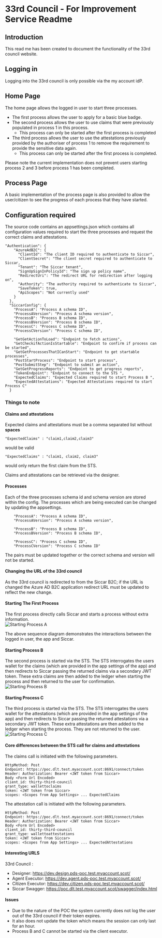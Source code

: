 # 33rd Council - For Improvement Service Readme
## Introduction 
This read me has been created to document the functionality of the 33rd council website.  

## Logging in
Logging into the 33rd council is only possible via the my account idP.  

## Home Page
The home page allows the logged in user to start three processes.
*  The first process allows the user to apply for a basic blue badge.
* The second process allows the user to use claims that were previously populated in process 1 in this process.  
	* This process can only be started after the first process is completed
* The third process allows the user to use the attestations previously provided by the authoriser of process 1 to remove the requirement to provide the sensitive data again. 
	* This process can only be started after the first process is completed. 

Please note the current implementation does not prevent users starting process 2 and 3 before process 1 has been completed. 

## Process Page
A basic implementation of the process page is also provided to allow the user/citizen to see the progress of each process that they have started. 

## Configuration required
The source code contains an appsettings.json which contains all configuration values required to start the three processes and request the correct claims and attestations.
````
"Authentication": {
    "AzureAdB2C": {
      "ClientId": "The client ID required to authenticate to Siccar",
      "ClientSecret": "The client secret required to authenticate to Siccar,
      "Tenant": "The Siccar tenant",
      "SignUpSignInPolicyId": "The sign up policy name",
      "RedirectUri": "The redirect URL for redirection after logging on",
      "Authority": "The authority required to authenticate to Siccar",
      "SaveToken": true,
      "ApiScopes": "Not currently used"
    }
  },
  "SiccarConfig": {
    "ProcessA": "Process A schema ID",
    "ProcessAVersion": "Process A schema version",
    "ProcessB": "Process B schema ID",
    "ProcessBVersion": "Process B schema ID",
    "ProcessC": "Process C schema ID",
    "ProcessCVersion": "Process C schema ID",

    "GetGetActionToLoad": "Endpoint to fetch actions",
    "GetCheckifActionIsStartable": "Endpoint to confirm if process can be started",
    "GetGetProcessesThatICanStart": "Endpoint to get startable processes",
    "PostStartProcess": "Endpoint to start process",
    "PostSubmitStep": "Endpoint to submit an action",
    "GetGetProgressReports": "Endpoint to get progress reports",
    "TokenEndpoint": "Endpoint to connect to the STS ",
    "ExpectedClaims": "Expected Claims required to start Process B ",
    "ExpectedAttestations": "Expected Attestations required to start Process C"
  }
````

### Things to note
#### Claims and attestations 
Expected claims and attestations must be a comma separated list without **spaces**
````
"ExpectedClaims" : "claim1,claim2,claim3" 
````
would be valid 
````
"ExpectedClaims" : "claim1, claim2, claim3" 
````
would only return the first claim from the STS.

Claims and attestations can be retrieved via the designer.  

#### Processes
Each of the three processes schema id and schema version are stored within the config. 
The processes which are being executed can be changed by updating the appsettings.
````
	"ProcessA": "Process A schema ID",
    "ProcessAVersion": "Process A schema version",
````
````
    "ProcessB": "Process B schema ID",
    "ProcessBVersion": "Process B schema ID",
````
````
    "ProcessC": "Process C schema ID",
    "ProcessCVersion": "Process C schema ID"
````

The pairs must be updated together or the correct schema and version will not be started. 

#### Changing the URL of the 33rd council
As the 33rd council is redirected to from the Siccar B2C; if the URL is changed the Azure AD B2C application redirect URL must be updated to reflect the new change. 

#### Starting The First Process
The first process directly calls Siccar and starts a process without extra information.  
![Starting Process A](StartProcessA.png)

The above sequence diagram demonstrates the interactions between the logged in user, the app and Siccar.

#### Starting Process B 
The second process is started via the STS.  The STS interrogates the users wallet for the claims (which are provided in the app settings of the app) and then redirects to Siccar passing the returned claims  via a secondary JWT token.  These extra claims are then added to the ledger when starting the process and then returned to the user for confirmation. 
![Starting Process B](StartProcessB.png)

#### Starting Process C
The third process is started via the STS.  The STS interrogates the users wallet for the attestations (which are provided in the app settings of the app) and then redirects to Siccar passing the returned attestations via a secondary JWT token.  These extra attestations are then added to the ledger when starting the process.  They are not returned to the user. 
![Starting Process C](StartProcessC.png)

#### Core differences between the STS call for claims and attestations
The claims call is initiated with the following parameters.
````
HttpMethod: Post
Endpoint: https://poc.dlt.test.myaccount.scot:8691/connect/token
Header: Authorization: Bearer <JWT token from Siccar>
Body <Form Url Encoded>
client_id: thirty-third-council
grant_type: wallettoclaims
token: <JWT token from Siccar>
scopes: <Scopes from App Settings> ... ExpectedClaims
````
The attestation call is initiated with the following parameters. 
````
HttpMethod: Post
Endpoint: https://poc.dlt.test.myaccount.scot:8691/connect/token
Header: Authorization: Bearer <JWT token from Siccar>
Body <Form Url Encoded>
client_id: thirty-third-council
grant_type: wallettoattestations
token: <JWT token from Siccar>
scopes: <Scopes from App Settings> ... ExpectedAttestations
````

#### Interesting URLS 
33rd Council : 
* Designer: https://dev.design.pds-poc.test.myaccount.scot/
* Agent Executor: https://dev.agent.pds-poc.test.myaccount.scot/
* Citizen Executor: https://dev.citizen.pds-poc.test.myaccount.scot/
* Siccar Swagger: https://poc.dlt.test.myaccount.scot/swagger/index.html


#### Issues
* Due to the nature of the POC the system currently does not log the user out of the 33rd council if their token expires. 
* It also does not update the token which means the session can only last for an hour. 
* Process B and C cannot be started via the client executor.   
